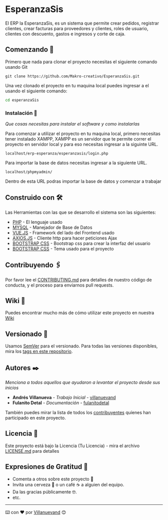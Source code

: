 # EsperanzaSis

El ERP la EsperanzaSis, es un sistema que permite crear pedidos, registrar clientes, crear facturas para proveedores y clientes, roles de usuario, clientes con descuento, gastos e ingresos y corte de caja.

## Comenzando 🚀

Primero que nada para clonar el proyecto necesitas el siguiente comando usando Git

```git
git clone https://github.com/Makro-creativo/EsperanzaSis.git
```

Una vez clonado el proyecto en tu maquina local puedes ingresar a el usando el siguiente comando:

```cmd
cd esperanzaSis
```


### Instalación 🔧

_Que cosas necesitas para instalar el software y como instalarlas_

Para comenzar a utilizar el proyecto en tu maquina local, primero necesitas tener instalado XAMPP, XAMPP es un servidor que te permite correr el proyecto en servidor local y para eso necesitas ingresar a la siguinte URL.

```
localhost/erp-esperanza/esperanzasis/login.php
```

Para importar la base de datos necesitas ingresar a la siguiente URL.

```
localhost/phpmyadmin/
```

Dentro de esta URL podras importar la base de datos y comenzar a trabajar


## Construido con 🛠️

Las Herramientas con las que se desarrollo el sistema son las siguientes:

* [PHP](https://www.php.net/) - El lenguaje usado
* [MYSQL](https://www.mysql.com/) - Manejador de Base de Datos
* [VUE.JS](https://vuejs.org/) - Framework del lado del Frontend usado
* [AXIOS.JS](https://github.com/axios/axios) - Cliente http para hacer peticiones Ajax
* [BOOTSTRAP CSS](https://getbootstrap.com/docs/5.0/getting-started/introduction/) - Bootstrap css para crear la interfaz del usuario
* [BOOTSTRAP CSS](https://startbootstrap.com/previews/sb-admin-2) - Tema usado para el proyecto

## Contribuyendo 🖇️

Por favor lee el [CONTRIBUTING.md](https://gist.github.com/villanuevand/xxxxxx) para detalles de nuestro código de conducta, y el proceso para enviarnos pull requests.

## Wiki 📖

Puedes encontrar mucho más de cómo utilizar este proyecto en nuestra [Wiki](https://github.com/tu/proyecto/wiki)

## Versionado 📌

Usamos [SemVer](http://semver.org/) para el versionado. Para todas las versiones disponibles, mira los [tags en este repositorio](https://github.com/tu/proyecto/tags).

## Autores ✒️

_Menciona a todos aquellos que ayudaron a levantar el proyecto desde sus inicios_

* **Andrés Villanueva** - *Trabajo Inicial* - [villanuevand](https://github.com/villanuevand)
* **Fulanito Detal** - *Documentación* - [fulanitodetal](#fulanito-de-tal)

También puedes mirar la lista de todos los [contribuyentes](https://github.com/your/project/contributors) quíenes han participado en este proyecto. 

## Licencia 📄

Este proyecto está bajo la Licencia (Tu Licencia) - mira el archivo [LICENSE.md](LICENSE.md) para detalles

## Expresiones de Gratitud 🎁

* Comenta a otros sobre este proyecto 📢
* Invita una cerveza 🍺 o un café ☕ a alguien del equipo. 
* Da las gracias públicamente 🤓.
* etc.



---
⌨️ con ❤️ por [Villanuevand](https://github.com/Villanuevand) 😊


